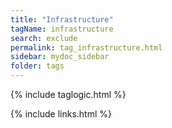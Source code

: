 ```yaml
---
title: "Infrastructure"
tagName: infrastructure
search: exclude
permalink: tag_infrastructure.html
sidebar: mydoc_sidebar
folder: tags
---
```

{% include taglogic.html %}

{% include links.html %}